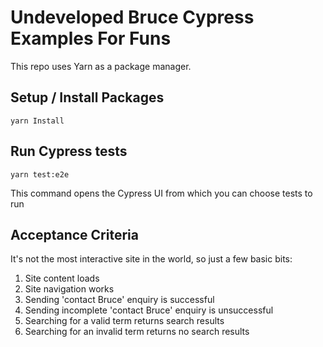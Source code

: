 # Undeveloped Bruce Cypress Examples For Funs
This repo uses Yarn as a package manager.

## Setup / Install Packages
```
yarn Install
```

## Run Cypress tests
```
yarn test:e2e
```
This command opens the Cypress UI from which you can choose tests to run

## Acceptance Criteria
It's not the most interactive site in the world, so just a few basic bits:
1. Site content loads
2. Site navigation works
3. Sending 'contact Bruce' enquiry is successful
4. Sending incomplete 'contact Bruce' enquiry is unsuccessful
5. Searching for a valid term returns search results
6. Searching for an invalid term returns no search results